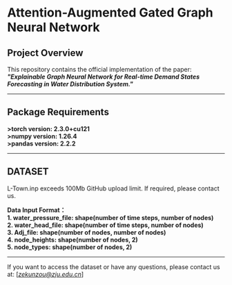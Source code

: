 # Attention-Augmented Gated Graph Neural Network
## Project Overview
This repository contains the official implementation of the paper:  
***"Explainable Graph Neural Network for Real-time Demand States Forecasting in Water Distribution System."***

***
## Package Requirements
  **>torch version: 2.3.0+cu121**  
  **>numpy version: 1.26.4**  
  **>pandas version: 2.2.2**  
  
***
## DATASET
L-Town.inp exceeds 100Mb GitHub upload limit. If required, please contact us.  

**Data Input Format：**  
  **1. water_pressure_file: shape(number of time steps, number of nodes)**  
  **2. water_head_file: shape(number of time steps, number of nodes)**  
  **3. Adj_file: shape(number of nodes, number of nodes)**  
  **4. node_heights: shape(number of nodes, 2)**  
  **5. node_types: shape(number of nodes, 2)**  

***
If you want to access the dataset or have any questions, please contact us at: [*zekunzou@zju.edu.cn*]
